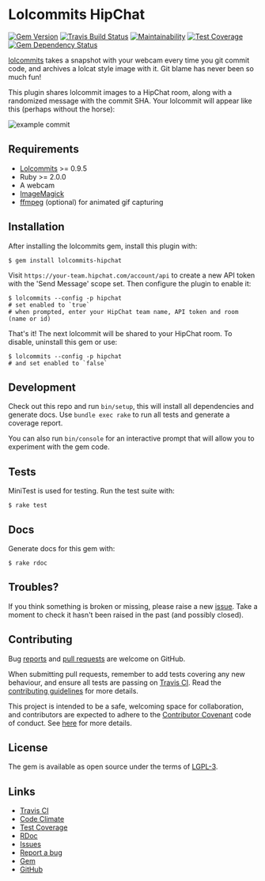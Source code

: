 # Lolcommits HipChat

[![Gem Version](https://img.shields.io/gem/v/lolcommits-hipchat.svg?style=flat)](http://rubygems.org/gems/lolcommits-hipchat)
[![Travis Build Status](https://travis-ci.org/lolcommits/lolcommits-hipchat.svg?branch=master)](https://travis-ci.org/lolcommits/lolcommits-hipchat)
[![Maintainability](https://img.shields.io/codeclimate/maintainability/lolcommits/lolcommits-hipchat.svg)](https://codeclimate.com/github/lolcommits/lolcommits-hipchat/maintainability)
[![Test Coverage](https://img.shields.io/codeclimate/c/lolcommits/lolcommits-hipchat.svg)](https://codeclimate.com/github/lolcommits/lolcommits-hipchat/test_coverage)
[![Gem Dependency Status](https://gemnasium.com/badges/github.com/lolcommits/lolcommits-hipchat.svg)](https://gemnasium.com/github.com/lolcommits/lolcommits-hipchat)

[lolcommits](https://lolcommits.github.io/) takes a snapshot with your webcam
every time you git commit code, and archives a lolcat style image with it. Git
blame has never been so much fun!

This plugin shares lolcommit images to a HipChat room, along with a randomized
message with the commit SHA. Your lolcommit will appear like this (perhaps
without the horse):

![example
commit](https://github.com/lolcommits/lolcommits-hipchat/raw/master/assets/images/example-commit.png)


## Requirements

* [Lolcommits](https://lolcommits.github.io/) >= 0.9.5
* Ruby >= 2.0.0
* A webcam
* [ImageMagick](http://www.imagemagick.org)
* [ffmpeg](https://www.ffmpeg.org) (optional) for animated gif capturing

## Installation

After installing the lolcommits gem, install this plugin with:

    $ gem install lolcommits-hipchat

Visit `https://your-team.hipchat.com/account/api` to create a new API token with
the 'Send Message' scope set. Then configure the plugin to enable it:

    $ lolcommits --config -p hipchat
    # set enabled to `true`
    # when prompted, enter your HipChat team name, API token and room (name or id)

That's it! The next lolcommit will be shared to your HipChat room. To disable,
uninstall this gem or use:

    $ lolcommits --config -p hipchat
    # and set enabled to `false`

## Development

Check out this repo and run `bin/setup`, this will install all dependencies and
generate docs. Use `bundle exec rake` to run all tests and generate a coverage
report.

You can also run `bin/console` for an interactive prompt that will allow you to
experiment with the gem code.

## Tests

MiniTest is used for testing. Run the test suite with:

    $ rake test

## Docs

Generate docs for this gem with:

    $ rake rdoc

## Troubles?

If you think something is broken or missing, please raise a new
[issue](https://github.com/lolcommits/lolcommits-hipchat/issues). Take
a moment to check it hasn't been raised in the past (and possibly closed).

## Contributing

Bug [reports](https://github.com/lolcommits/lolcommits-hipchat/issues) and [pull
requests](https://github.com/lolcommits/lolcommits-hipchat/pulls) are welcome on
GitHub.

When submitting pull requests, remember to add tests covering any new behaviour,
and ensure all tests are passing on [Travis
CI](https://travis-ci.org/lolcommits/lolcommits-hipchat). Read the
[contributing
guidelines](https://github.com/lolcommits/lolcommits-hipchat/blob/master/CONTRIBUTING.md)
for more details.

This project is intended to be a safe, welcoming space for collaboration, and
contributors are expected to adhere to the [Contributor
Covenant](http://contributor-covenant.org) code of conduct. See
[here](https://github.com/lolcommits/lolcommits-hipchat/blob/master/CODE_OF_CONDUCT.md)
for more details.

## License

The gem is available as open source under the terms of
[LGPL-3](https://opensource.org/licenses/LGPL-3.0).

## Links

* [Travis CI](https://travis-ci.org/lolcommits/lolcommits-hipchat)
* [Code Climate](https://codeclimate.com/github/lolcommits/lolcommits-hipchat)
* [Test Coverage](https://codeclimate.com/github/lolcommits/lolcommits-hipchat/coverage)
* [RDoc](http://rdoc.info/projects/lolcommits/lolcommits-hipchat)
* [Issues](http://github.com/lolcommits/lolcommits-hipchat/issues)
* [Report a bug](http://github.com/lolcommits/lolcommits-hipchat/issues/new)
* [Gem](http://rubygems.org/gems/lolcommits-hipchat)
* [GitHub](https://github.com/lolcommits/lolcommits-hipchat)
